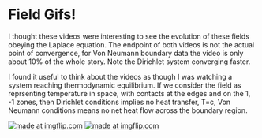 # Field Gifs!

I thought these videos were interesting to see the evolution of these fields obeying the Laplace equation. The endpoint of both videos is not the actual point of convergence, for Von Neumann boundary data the video is only about 10% of the whole story. Note the Dirichlet system converging faster.

I found it useful to think about the videos as though I was watching a system reaching thermodynamic equilibrium. If we consider the field as reprsenting temperature in space, with contacts at the edges and on the 1, -1 zones, then Dirichlet conditions implies no heat transfer, T=c, Von Neumann conditions means no net heat flow across the boundary region. 


<a href="https://imgflip.com/gif/270om2"><img src="https://i.imgflip.com/270om2.gif" title="made at imgflip.com"/></a> <a href="https://imgflip.com/gif/270p09"><img src="https://i.imgflip.com/270p09.gif" title="made at imgflip.com"/></a>

